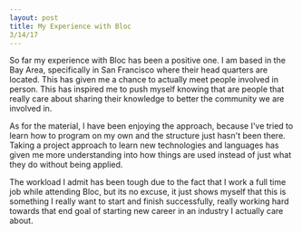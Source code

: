```yaml
---
layout: post
title: My Experience with Bloc
3/14/17
---
```


So far my experience with Bloc has been a positive one. I am based in the Bay Area, specifically in San Francisco where their head quarters are located. This has given me a chance to actually meet people involved in person. This has inspired me to push myself knowing that are people that really care about sharing their knowledge to better the community we are involved in. 

As for the material, I have been enjoying the approach, because I've tried to learn how to program on my own and the structure just hasn't been there. Taking a project approach to learn new technologies and languages has given me more understanding into how things are used instead of just what they do without being applied.

The workload I admit has been tough due to the fact that I work a full time job while attending Bloc, but its no excuse, it just shows myself that this is something I really want to start and finish successfully, really working hard towards that end goal of starting  new career in an industry I actually care about.

